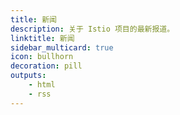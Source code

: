 ```yaml
---
title: 新闻
description: 关于 Istio 项目的最新报道。
linktitle: 新闻
sidebar_multicard: true
icon: bullhorn
decoration: pill
outputs:
    - html
    - rss
---
```

